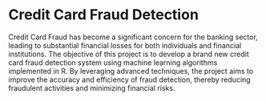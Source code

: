 # Credit Card Fraud Detection
Credit Card Fraud has become a significant concern for the banking sector, leading to substantial financial losses for both individuals and financial institutions. The objective of this project is to develop a brand new credit card fraud detection system using machine learning algorithms implemented in R. By leveraging advanced techniques, the project aims to improve the accuracy and efficiency of fraud detection, thereby reducing fraudulent activities and minimizing financial risks.
